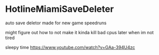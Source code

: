 # HotlineMiamiSaveDeleter
auto save deletor made for new game speedruns

might figure out how to not make it kinda kill bad cpus later when im not tired 

sleepy time https://www.youtube.com/watch?v=GAa-394U4zc
